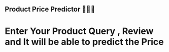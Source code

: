 ## Product Price Predictor 🚀🚀🪫

# Enter Your Product Query , Review and It will be able to predict the Price 